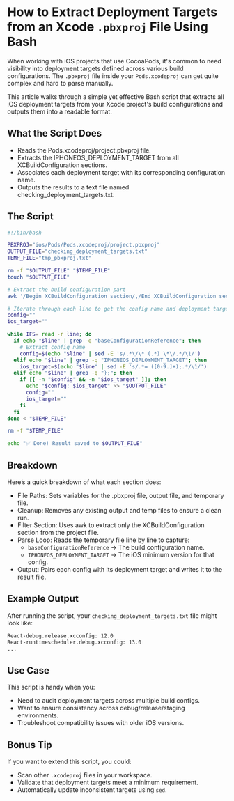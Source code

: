 # How to Extract Deployment Targets from an Xcode `.pbxproj` File Using Bash

When working with iOS projects that use CocoaPods, it's common to need visibility into deployment targets defined across various build configurations. The `.pbxproj` file inside your `Pods.xcodeproj` can get quite complex and hard to parse manually.

This article walks through a simple yet effective Bash script that extracts all iOS deployment targets from your Xcode project's build configurations and outputs them into a readable format.

## What the Script Does

- Reads the Pods.xcodeproj/project.pbxproj file.
- Extracts the IPHONEOS_DEPLOYMENT_TARGET from all XCBuildConfiguration sections.
- Associates each deployment target with its corresponding configuration name.
- Outputs the results to a text file named checking_deployment_targets.txt.

## The Script

```bash
#!/bin/bash

PBXPROJ="ios/Pods/Pods.xcodeproj/project.pbxproj"
OUTPUT_FILE="checking_deployment_targets.txt"
TEMP_FILE="tmp_pbxproj.txt"

rm -f "$OUTPUT_FILE" "$TEMP_FILE"
touch "$OUTPUT_FILE"

# Extract the build configuration part
awk '/Begin XCBuildConfiguration section/,/End XCBuildConfiguration section/' "$PBXPROJ" > "$TEMP_FILE"

# Iterate through each line to get the config name and deployment target
config=""
ios_target=""

while IFS= read -r line; do
  if echo "$line" | grep -q "baseConfigurationReference"; then
    # Extract config name
    config=$(echo "$line" | sed -E 's/.*\/\* (.*) \*\/.*/\1/')
  elif echo "$line" | grep -q "IPHONEOS_DEPLOYMENT_TARGET"; then
    ios_target=$(echo "$line" | sed -E 's/.*= ([0-9.]+);.*/\1/')
  elif echo "$line" | grep -q "};"; then
    if [[ -n "$config" && -n "$ios_target" ]]; then
      echo "$config: $ios_target" >> "$OUTPUT_FILE"
      config=""
      ios_target=""
    fi
  fi
done < "$TEMP_FILE"

rm -f "$TEMP_FILE"

echo "✅ Done! Result saved to $OUTPUT_FILE"
```

## Breakdown

Here’s a quick breakdown of what each section does:

- File Paths: Sets variables for the .pbxproj file, output file, and temporary file.
- Cleanup: Removes any existing output and temp files to ensure a clean run.
- Filter Section: Uses awk to extract only the XCBuildConfiguration section from the project file.
- Parse Loop: Reads the temporary file line by line to capture:
  - `baseConfigurationReference` → The build configuration name.
  - `IPHONEOS_DEPLOYMENT_TARGET` → The iOS minimum version for that config.
- Output: Pairs each config with its deployment target and writes it to the result file.

## Example Output

After running the script, your `checking_deployment_targets.txt` file might look like:

```txt
React-debug.release.xcconfig: 12.0
React-runtimescheduler.debug.xcconfig: 13.0
...
```

## Use Case

This script is handy when you:

- Need to audit deployment targets across multiple build configs.
- Want to ensure consistency across debug/release/staging environments.
- Troubleshoot compatibility issues with older iOS versions.

## Bonus Tip

If you want to extend this script, you could:

- Scan other `.xcodeproj` files in your workspace.
- Validate that deployment targets meet a minimum requirement.
- Automatically update inconsistent targets using `sed`.
